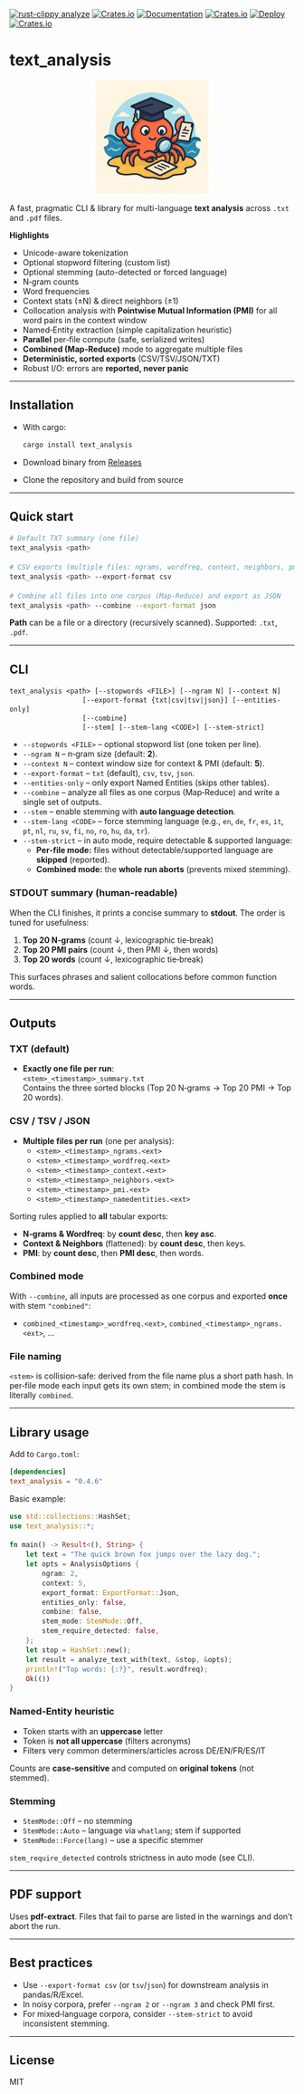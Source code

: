 [![rust-clippy analyze](https://github.com/ArdentEmpiricist/text_analysis/actions/workflows/rust-clippy.yml/badge.svg)](https://github.com/ArdentEmpiricist/text_analysis/actions/workflows/rust-clippy.yml)
[![Crates.io](https://img.shields.io/crates/v/text_analysis)](https://crates.io/crates/text_analysis)
[![Documentation](https://docs.rs/text_analysis/badge.svg)](https://docs.rs/text_analysis/)
[![Crates.io](https://img.shields.io/crates/l/text_analysis)](https://github.com/LazyEmpiricist/text_analysis/blob/main/LICENSE)
[![Deploy](https://github.com/ArdentEmpiricist/text_analysis/actions/workflows/deploy.yml/badge.svg)](https://github.com/ArdentEmpiricist/text_analysis/actions/workflows/deploy.yml)
[![Crates.io](https://img.shields.io/crates/d/text_analysis?color=darkblue)](https://crates.io/crates/text_analysis)

# text_analysis

<p align="center">
  <img src="https://raw.githubusercontent.com/ArdentEmpiricist/text_analysis/main/assets/text_analysis_logo.png" alt="Text Analysis logo" width="200"/>
</p>

A fast, pragmatic CLI & library for multi-language **text analysis** across `.txt` and `.pdf` files.

**Highlights**
- Unicode-aware tokenization
- Optional stopword filtering (custom list)
- Optional stemming (auto-detected or forced language)
- N‑gram counts
- Word frequencies
- Context stats (±N) & direct neighbors (±1)
- Collocation analysis with **Pointwise Mutual Information (PMI)** for all word pairs in the context window
- Named‑Entity extraction (simple capitalization heuristic)
- **Parallel** per‑file compute (safe, serialized writes)
- **Combined (Map‑Reduce)** mode to aggregate multiple files
- **Deterministic, sorted exports** (CSV/TSV/JSON/TXT)
- Robust I/O: errors are **reported, never panic**

---

## Installation

* With cargo:

  ```sh
  cargo install text_analysis
  ```
* Download binary from [Releases](https://github.com/ArdentEmpiricist/text_analysis/releases)
* Clone the repository and build from source

---

## Quick start

```bash
# Default TXT summary (one file)
text_analysis <path>

# CSV exports (multiple files: ngrams, wordfreq, context, neighbors, pmi, namedentities)
text_analysis <path> --export-format csv

# Combine all files into one corpus (Map-Reduce) and export as JSON
text_analysis <path> --combine --export-format json
```

**Path** can be a file or a directory (recursively scanned). Supported: `.txt`, `.pdf`.

---

## CLI

```
text_analysis <path> [--stopwords <FILE>] [--ngram N] [--context N]
                  [--export-format {txt|csv|tsv|json}] [--entities-only]
                  [--combine]
                  [--stem] [--stem-lang <CODE>] [--stem-strict]
```

- `--stopwords <FILE>` – optional stopword list (one token per line).
- `--ngram N` – n‑gram size (default: **2**).
- `--context N` – context window size for context & PMI (default: **5**).
- `--export-format` – `txt` (default), `csv`, `tsv`, `json`.
- `--entities-only` – only export Named Entities (skips other tables).
- `--combine` – analyze all files as one corpus (Map‑Reduce) and write a single set of outputs.
- `--stem` – enable stemming with **auto language detection**.
- `--stem-lang <CODE>` – force stemming language (e.g., `en`, `de`, `fr`, `es`, `it`, `pt`, `nl`, `ru`, `sv`, `fi`, `no`, `ro`, `hu`, `da`, `tr`).
- `--stem-strict` – in auto mode, require detectable & supported language:  
  - **Per‑file mode:** files without detectable/supported language are **skipped** (reported).  
  - **Combined mode:** the **whole run aborts** (prevents mixed stemming).

### STDOUT summary (human-readable)

When the CLI finishes, it prints a concise summary to **stdout**. The order is tuned for usefulness:

1. **Top 20 N‑grams** (count ↓, lexicographic tie‑break)
2. **Top 20 PMI pairs** (count ↓, then PMI ↓, then words)
3. **Top 20 words** (count ↓, lexicographic tie‑break)

This surfaces phrases and salient collocations before common function words.

---

## Outputs

### TXT (default)

- **Exactly one file per run**:  
  `<stem>_<timestamp>_summary.txt`  
  Contains the three sorted blocks (Top 20 N‑grams → Top 20 PMI → Top 20 words).

### CSV / TSV / JSON

- **Multiple files per run** (one per analysis):
  - `<stem>_<timestamp>_ngrams.<ext>`
  - `<stem>_<timestamp>_wordfreq.<ext>`
  - `<stem>_<timestamp>_context.<ext>`
  - `<stem>_<timestamp>_neighbors.<ext>`
  - `<stem>_<timestamp>_pmi.<ext>`
  - `<stem>_<timestamp>_namedentities.<ext>`

Sorting rules applied to **all** tabular exports:

- **N‑grams & Wordfreq**: by **count desc**, then **key asc**.
- **Context & Neighbors** (flattened): by **count desc**, then keys.
- **PMI**: by **count desc**, then **PMI desc**, then words.

### Combined mode

With `--combine`, all inputs are processed as one corpus and exported **once** with stem `"combined"`:
- `combined_<timestamp>_wordfreq.<ext>`, `combined_<timestamp>_ngrams.<ext>`, …

### File naming

`<stem>` is collision‑safe: derived from the file name plus a short path hash. In per‑file mode each input gets its own stem; in combined mode the stem is literally `combined`.

---

## Library usage

Add to `Cargo.toml`:

```toml
[dependencies]
text_analysis = "0.4.6"
```

Basic example:

```rust
use std::collections::HashSet;
use text_analysis::*;

fn main() -> Result<(), String> {
    let text = "The quick brown fox jumps over the lazy dog.";
    let opts = AnalysisOptions {
        ngram: 2,
        context: 5,
        export_format: ExportFormat::Json,
        entities_only: false,
        combine: false,
        stem_mode: StemMode::Off,
        stem_require_detected: false,
    };
    let stop = HashSet::new();
    let result = analyze_text_with(text, &stop, &opts);
    println!("Top words: {:?}", result.wordfreq);
    Ok(())
}
```

### Named‑Entity heuristic

- Token starts with an **uppercase** letter
- Token is **not all uppercase** (filters acronyms)
- Filters very common determiners/articles across DE/EN/FR/ES/IT

Counts are **case‑sensitive** and computed on **original tokens** (not stemmed).

### Stemming

- `StemMode::Off` – no stemming
- `StemMode::Auto` – language via `whatlang`; stem if supported
- `StemMode::Force(lang)` – use a specific stemmer

`stem_require_detected` controls strictness in auto mode (see CLI).

---

## PDF support

Uses **pdf-extract**. Files that fail to parse are listed in the warnings and don’t abort the run.

---

## Best practices

- Use `--export-format csv` (or `tsv`/`json`) for downstream analysis in pandas/R/Excel.
- In noisy corpora, prefer `--ngram 2` or `--ngram 3` and check PMI first.
- For mixed‑language corpora, consider `--stem-strict` to avoid inconsistent stemming.

---

## License

MIT
